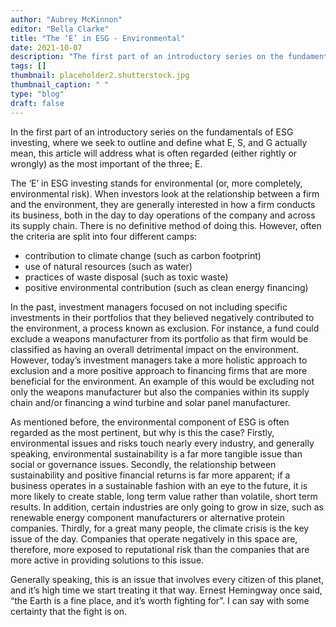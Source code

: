 ```yaml
---
author: "Aubrey McKinnon"
editor: "Bella Clarke"
title: "The ‘E’ in ESG - Environmental"
date: 2021-10-07
description: "The first part of an introductory series on the fundamentals of ESG investing."
tags: []
thumbnail: placeholder2.shutterstock.jpg
thumbnail_caption: " "
type: "blog"
draft: false
---
```


In the first part of an introductory series on the fundamentals of ESG investing, where we seek to outline and define what E, S, and G actually mean, this article will address what is often regarded (either rightly or wrongly) as the most important of the three; E.

The ‘E’ in ESG investing stands for environmental (or, more completely, environmental risk). When investors look at the relationship between a firm and the environment, they are generally interested in how a firm conducts its business, both in the day to day operations of the company and across its supply chain. There is no definitive method of doing this. However, often the criteria are split into four different camps:

-	contribution to climate change (such as carbon footprint)
-	use of natural resources (such as water)
-	practices of waste disposal (such as toxic waste)
-	positive environmental contribution (such as clean energy financing) 

In the past, investment managers focused on not including specific investments in their portfolios that they believed negatively contributed to the environment, a process known as exclusion. For instance, a fund could exclude a weapons manufacturer from its portfolio as that firm would be classified as having an overall detrimental impact on the environment. However, today’s investment managers take a more holistic approach to exclusion and a more positive approach to financing firms that are more beneficial for the environment. An example of this would be excluding not only the weapons manufacturer but also the companies within its supply chain and/or financing a wind turbine and solar panel manufacturer.

As mentioned before, the environmental component of ESG is often regarded as the most pertinent, but why is this the case? Firstly, environmental issues and risks touch nearly every industry, and generally speaking, environmental sustainability is a far more tangible issue than social or governance issues. Secondly, the relationship between sustainability and positive financial returns is far more apparent; if a business operates in a sustainable fashion with an eye to the future, it is more likely to create stable, long term value rather than volatile, short term results. In addition, certain industries are only going to grow in size, such as renewable energy component manufacturers or alternative protein companies. Thirdly, for a great many people, the climate crisis is the key issue of the day. Companies that operate negatively in this space are, therefore, more exposed to reputational risk than the companies that are more active in providing solutions to this issue.

Generally speaking, this is an issue that involves every citizen of this planet, and it’s high time we start treating it that way. Ernest Hemingway once said, “the Earth is a fine place, and it’s worth fighting for”. I can say with some certainty that the fight is on.
